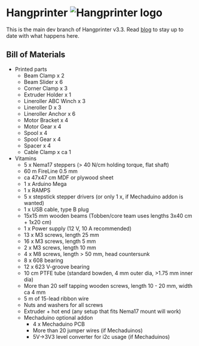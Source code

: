 Hangprinter ![Hangprinter logo](https://vitana.se/opr3d/tbear/bilder/logo_blue_50.png)
===========

This is the main dev branch of Hangprinter v3.3.
Read [blog](http://vitana.se/opr3d/tbear) to stay up to date with what happens here.

Bill of Materials
----------------

  * Printed parts
    * Beam Clamp x 2
    * Beam Slider x 6
    * Corner Clamp x 3
    * Extruder Holder x 1
    * Lineroller ABC Winch x 3
    * Lineroller D x 3
    * Lineroller Anchor x 6
    * Motor Bracket x 4
    * Motor Gear x 4
    * Spool x 4
    * Spool Gear x 4
    * Spacer x 4
    * Cable Clamp x ca 1
  * Vitamins
    * 5 x Nema17 steppers (> 40 N/cm holding torque, flat shaft)
    * 60 m FireLine 0.5 mm
    * ca 47x47 cm MDF or plywood sheet
    * 1 x Arduino Mega
    * 1 x RAMPS
    * 5 x stepstick stepper drivers (or only 1 x, if Mechaduino addon is wanted)
    * 1 x USB cable, type B plug
    * 15x15 mm wooden beams (Tobben/core team uses lengths 3x40 cm + 1x20 cm)
    * 1 x Power supply (12 V, 10 A recommended)
    * 13 x M3 screws, length 25 mm
    * 16 x M3 screws, length 5 mm
    * 2  x M3 screws, length 10 mm
    * 4  x M8 screws, length > 50 mm, head countersunk
    * 8  x 608 bearing
    * 12 x 623 V-groove bearing
    * 10 cm PTFE tube (standard bowden, 4 mm outer dia, >1.75 mm inner dia)
    * More than 20 self tapping wooden screws, length 10 - 20 mm, width ca 4 mm
    * 5 m of 15-lead ribbon wire
    * Nuts and washers for all screws
    * Extruder + hot end (any setup that fits Nema17 mount will work)
    * Mechaduino optional addon
      * 4 x Mechaduino PCB
      * More than 20 jumper wires (if Mechaduinos)
      * 5V->3V3 level converter for i2c usage (if Mechaduinos)
